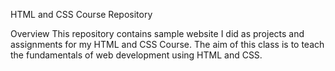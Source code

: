 HTML and CSS Course Repository

Overview
This repository contains sample website I did as projects and assignments for my HTML and CSS Course. The aim of this class is to teach the fundamentals of web development using HTML and CSS.
